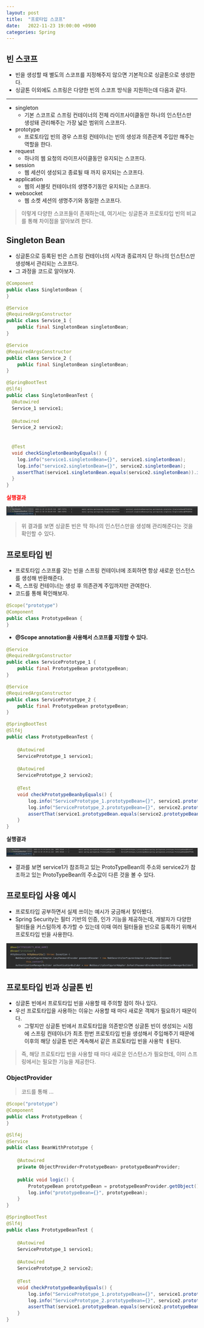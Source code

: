 ```yaml
---
layout: post
title:  "프로타입 스코프"
date:   2022-11-23 19:00:00 +0900
categories: Spring 
---
```


## 빈 스코프
- 빈을 생성할 때 별도의 스코프를 지정해주지 않으면 기본적으로 싱글톤으로 생성한다.
- 싱글톤 이외에도 스프링은 다양한 빈의 스코프 방식을 지원하는데 다음과 같다.

---

- singleton
  - 기본 스코프로 스프링 컨테이너의 전체 라이프사이클동안 하나의 인스턴스만 생성돼 관리해주는 가장 넓은 범위의 스코프다.
- prototype 
  - 프로토타입 빈의 경우 스프링 컨테이너는 빈의 생성과 의존관계 주입만 해주는 역할을 한다.
- request 
  - 하나의 웹 요청의 라이프사이클동안 유지되는 스코프다.
- session
  - 웹 세션이 생성되고 종료될 때 까지 유지되는 스코프다.
- application
  - 웹의 서블릿 컨테이너의 생명주기동안 유지되는 스코프다.
- websocket
  - 웹 소켓 세션의 생명주기와 동일한 스코프다.

> 이렇게 다양한 스코프들이 존재하는데, 여기서는 싱글톤과 프로토타입 빈의 비교를 통해 차이점을 알아보려 한다.


## Singleton Bean
- 싱글톤으로 등록된 빈은 스프링 컨테이너의 시작과 종료까지 단 하나의 인스턴스만 생성해서 관리되는 스코프다. 
- 그 과정을 코드로 알아보자.


```java
@Component
public class SingletonBean {
}
```

```java
@Service
@RequiredArgsConstructor
public class Service_1 {
    public final SingletonBean singletonBean;
}
```

```java
@Service
@RequiredArgsConstructor
public class Service_2 {
    public final SingletonBean singletonBean;
}
```


```java
@SpringBootTest
@Slf4j
public class SingletonBeanTest {
  @Autowired
  Service_1 service1;

  @Autowired
  Service_2 service2;


  @Test
  void checkSingletonBeanbyEquals() {
    log.info("service1.singletonBean={}", service1.singletonBean);
    log.info("service2.singletonBean={}", service2.singletonBean);
    assertThat(service1.singletonBean.equals(service2.singletonBean)).isTrue();
  }
}
```


**<span style="color:red;">실행결과</span>**

<img src="/public/img/1123singleton.png" width="" height="" alt="" />

> 위 결과를 보면 싱글톤 빈은 딱 하나의 인스턴스만을 생성해 관리해준다는 것을 확인할 수 있다.

## 프로토타입 빈 
- 프로토타입 스코프를 갖는 빈을 스프링 컨테이너에 조회하면 항상 새로운 인스턴스를 생성해 반환해준다.
- 즉, 스프링 컨테이너는 생성 후 의존관계 주입까지만 관여한다.
- 코드를 통해 확인해보자.

```java
@Scope("prototype")
@Component
public class PrototypeBean {
}
```
- **@Scope annotation을 사용해서 스코프를 지정할 수 있다.**

```java
@Service
@RequiredArgsConstructor
public class ServicePrototype_1 {
    public final PrototypeBean prototypeBean;
}
```

```java
@Service
@RequiredArgsConstructor
public class ServicePrototype_2 {
    public final PrototypeBean prototypeBean;
}
```

```java
@SpringBootTest
@Slf4j
public class PrototypeBeanTest {

    @Autowired
    ServicePrototype_1 service1;

    @Autowired
    ServicePrototype_2 service2;

    @Test
    void checkPrototypeBeanbyEquals() {
        log.info("ServicePrototype_1.prototypeBean={}", service1.prototypeBean);
        log.info("ServicePrototype_2.prototypeBean={}", service2.prototypeBean);
        assertThat(service1.prototypeBean.equals(service2.prototypeBean)).isFalse();
    }
}
```

**실행결과**

<img src="/public/img/1123proto.png" width="" height="" alt="" />

- 결과를 보면 service1가 참조하고 있는 ProtoTypeBean의 주소와 service2가 참조하고 있는 ProtoTypeBean의 주소값이 다른 것을 볼 수 있다.

## 프로토타입 사용 예시
- 프로토타입 공부하면서 실제 쓰이는 예시가 궁금해서 찾아봤다.
- Spring Security는 필터 기반의 인증, 인가 기능을 제공하는데, 개발자가 다양한 필터들을 커스텀하게 추가할 수 있는데 이때 여러 필터들을 빈으로 등록하기 위해서 프로토타입 빈을 사용한다.

<img src="/public/img/1123prototypeEx.png" width="" height="" alt="" />

## 프로토타입 빈과 싱글톤 빈
- 싱글톤 빈에서 프로토타입 빈을 사용할 때 주의할 점이 하나 있다. 
- 우선 프로토타입을 사용하는 이유는 사용할 때 마다 새로운 객체가 필요하기 때문이다.
  - 그렇지만 싱글톤 빈에서 프로토타입을 의존받으면 싱글톤 빈이 생성되는 시점에 스프링 컨테이너가 최초 한번 프로토타입 빈을 생성해서 주입해주기 때문에 이후의 해당 싱글톤 빈은 계속해서 같은 프로토타입 빈을 사용학 ㅔ된다.

> 즉, 해당 프로토타입 빈을 사용할 때 마다 새로운 인스턴스가 필요한데, 이미 스프링에서는 필요한 기능을 제공한다.

### ObjectProvider
> 코드를 통해 ...

```java
@Scope("prototype")
@Component
public class PrototypeBean {
}
```

```java
@Slf4j
@Service
public class BeanWithPrototype {

    @Autowired
    private ObjectProvider<PrototypeBean> prototypeBeanProvider;

    public void logic() {
        PrototypeBean prototypeBean = prototypeBeanProvider.getObject();
        log.info("prototypeBean={}", prototypeBean);
    }
}
```

```java
@SpringBootTest
@Slf4j
public class PrototypeBeanTest {

    @Autowired
    ServicePrototype_1 service1;

    @Autowired
    ServicePrototype_2 service2;

    @Test
    void checkPrototypeBeanbyEquals() {
        log.info("ServicePrototype_1.prototypeBean={}", service1.prototypeBean);
        log.info("ServicePrototype_2.prototypeBean={}", service2.prototypeBean);
        assertThat(service1.prototypeBean.equals(service2.prototypeBean)).isFalse();
    }
}
```

